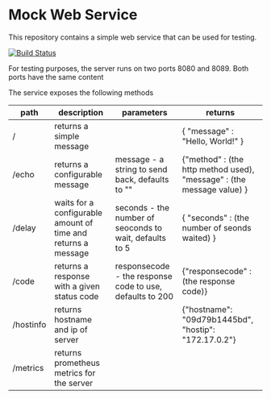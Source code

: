 # Mock Web Service

This repository contains a simple web service that can be used for testing.

[![Build Status](https://travis-ci.org/pegasystems/docker-mock-web-service.svg?branch=master)](https://travis-ci.org/pegasystems/docker-mock-web-service)

For testing purposes, the server runs on two ports 8080 and 8089. Both ports have the same content

The service exposes the following methods

| path | description | parameters | returns |
| ---- | ----------- | ---------- | ------- |
| /    | returns a simple message | | { "message" : "Hello, World!" } |
| /echo | returns a configurable message | message - a string to send back, defaults to "" | {"method" : (the http method used), "message" : (the message value) } |
| /delay | waits for a configurable amount of time and returns a message | seconds - the number of seoconds to wait, defaults to 5 | { "seconds" : (the number of seonds waited) } |
| /code | returns a response with a given status code | responsecode - the response code to use, defaults to 200 | {"responsecode" : (the response code)}
| /hostinfo | returns hostname and ip of server | | {"hostname": "09d79b1445bd", "hostip": "172.17.0.2"} | 
| /metrics | returns prometheus metrics for the server | |

